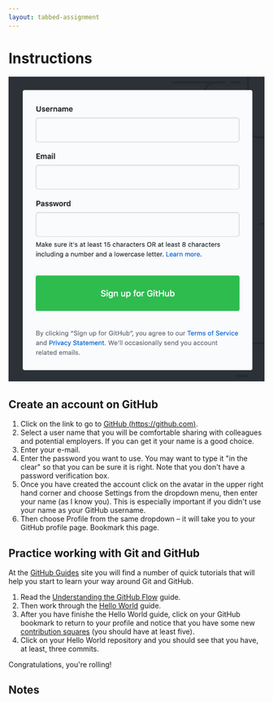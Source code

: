 ```yaml
---
layout: tabbed-assignment
---
```


# Instructions

<img class="overview-image" src="assets/images/github-signup.png">

## Create an account on GitHub

1. Click on the link to go to [GitHub (https://github.com)][github].
2. Select a user name that you will be comfortable sharing with colleagues and potential employers. If you can get it your name is a good choice.
3. Enter your e-mail.
4. Enter the password you want to use. You may want to type it "in the clear" so that you can be sure it is right. Note that you don't have a password verification box.
5. Once you have created the account click on the avatar in the upper right hand corner and choose Settings from the dropdown menu, then enter your name (as I know you). This is especially important if you didn't use your name as your GitHub username.
6. Then choose Profile from the same dropdown – it will take you to your GitHub profile page. Bookmark this page.

## Practice working with Git and GitHub

At the [GitHub Guides][gh-guides] site you will find a number of quick tutorials that will help you start to learn your way around Git and GitHub.

1. Read the [Understanding the GitHub Flow][gh-flow] guide.
1. Then work through the [Hello World][hello-world] guide.
1. After you have finishe the Hello World guide, click on your GitHub bookmark to return to your profile and notice that you have some new [contribution squares][gh-squares] (you should have at least five).
1. Click on your Hello World repository and you should see that you have, at least, three commits.

Congratulations, you're rolling!

## Notes

[github]: <https://github.com>
[git]: <https://git-scm.com>
[gh-guides]: <https://guides.github.com>
[gh-pages]: <https://pages.github.com>
[hello-world]: <https://guides.github.com/activities/hello-world/>
[gh-flow]: <https://guides.github.com/introduction/flow/>
[setup-gh-pages]: <https://guides.github.com/features/pages/>
[gh-squares]: <https://help.github.com/articles/viewing-contributions-on-your-profile/>
[gfm]: <https://guides.github.com/features/mastering-markdown/>

<!-- Don't edit links here, change them in _data/assignment.yml instead, -->

[slides]: <{{site.data.assignment.slides}}>
[template]: <{{site.data.assignment.template}}>
